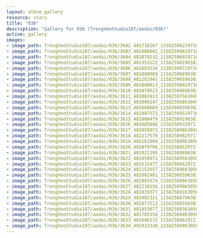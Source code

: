 ```yaml
---
layout: album_gallery
resource: stars
title: "036"
description: "Gallery for 036 (TrongVeoStudio187/aodai/036)"
active: gallery
images:
- image_path: TrongVeoStudio187/aodai/036/3602_481716167_1158259822971623_2761284308690843865_n.jpg
- image_path: TrongVeoStudio187/aodai/036/3603_481086082_1158259982971607_4437045023121031066_n.jpg
- image_path: TrongVeoStudio187/aodai/036/3604_482079232_1158259692971636_340148880200341062_n.jpg
- image_path: TrongVeoStudio187/aodai/036/3605_481353122_1158259819638290_7046648509542027494_n.jpg
- image_path: TrongVeoStudio187/aodai/036/3606_481083534_1158259972971608_8030967582286469534_n.jpg
- image_path: TrongVeoStudio187/aodai/036/3607_481808989_1158259689638303_7380010001024442225_n.jpg
- image_path: TrongVeoStudio187/aodai/036/3608_481282941_1158259659638306_4744280434573984359_n.jpg
- image_path: TrongVeoStudio187/aodai/036/3609_481080013_1158259802971625_5091133453262584065_n.jpg
- image_path: TrongVeoStudio187/aodai/036/3610_481078623_1158259669638305_8775137583955035000_n.jpg
- image_path: TrongVeoStudio187/aodai/036/3611_481083913_1158259756304963_1044315634482527272_n.jpg
- image_path: TrongVeoStudio187/aodai/036/3612_481086147_1158259986304940_497264661273075419_n.jpg
- image_path: TrongVeoStudio187/aodai/036/3613_481080669_1158260039638268_2765126587071313955_n.jpg
- image_path: TrongVeoStudio187/aodai/036/3614_482087573_1158259952971610_812856473988212202_n.jpg
- image_path: TrongVeoStudio187/aodai/036/3615_481080479_1158258919638380_5272206277543452979_n.jpg
- image_path: TrongVeoStudio187/aodai/036/3616_481085888_1158258932971712_9018287831827925010_n.jpg
- image_path: TrongVeoStudio187/aodai/036/3617_482058971_1158258986305040_2823956691805033911_n.jpg
- image_path: TrongVeoStudio187/aodai/036/3618_482217570_1158258982971707_6471498614651036838_n.jpg
- image_path: TrongVeoStudio187/aodai/036/3619_481162989_1158258996305039_6575880134626973771_n.jpg
- image_path: TrongVeoStudio187/aodai/036/3620_481079706_1158258852971720_4612985951049713831_n.jpg
- image_path: TrongVeoStudio187/aodai/036/3621_481921395_1158258989638373_2710157980616857684_n.jpg
- image_path: TrongVeoStudio187/aodai/036/3622_481058971_1158258956305043_8073868884496546575_n.jpg
- image_path: TrongVeoStudio187/aodai/036/3623_481515477_1158258942971711_4472943750411931860_n.jpg
- image_path: TrongVeoStudio187/aodai/036/3624_481152657_1158258966305042_5167804273219607427_n.jpg
- image_path: TrongVeoStudio187/aodai/036/3625_482082481_1158258939638378_8632525132815567840_n.jpg
- image_path: TrongVeoStudio187/aodai/036/3626_482085574_1158258866305052_2319888828645948127_n.jpg
- image_path: TrongVeoStudio187/aodai/036/3627_482210156_1158258906305048_3473000766338208273_n.jpg
- image_path: TrongVeoStudio187/aodai/036/3628_481819377_1158258916305047_2950161178636159655_n.jpg
- image_path: TrongVeoStudio187/aodai/036/3629_481902321_1158258879638384_3861358399579574072_n.jpg
- image_path: TrongVeoStudio187/aodai/036/3630_481671513_1158258859638386_3482225501038674610_n.jpg
- image_path: TrongVeoStudio187/aodai/036/3631_481453677_1158258936305045_2071048036074110466_n.jpg
- image_path: TrongVeoStudio187/aodai/036/3632_481765158_1158258846305054_7670270817426449334_n.jpg
- image_path: TrongVeoStudio187/aodai/036/3633_481046133_1158258862971719_2254270767579749834_n.jpg
- image_path: TrongVeoStudio187/aodai/036/3634_481923330_1158258896305049_2497208809976626011_n.jpg
---
```

